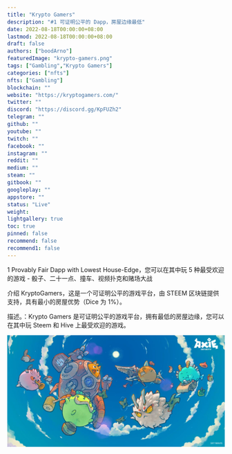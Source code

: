 ```yaml
---
title: "Krypto Gamers"
description: "#1 可证明公平的 Dapp，房屋边缘最低"
date: 2022-08-18T00:00:00+08:00
lastmod: 2022-08-18T00:00:00+08:00
draft: false
authors: ["boodArno"]
featuredImage: "krypto-gamers.png"
tags: ["Gambling","Krypto Gamers"]
categories: ["nfts"]
nfts: ["Gambling"]
blockchain: ""
website: "https://kryptogamers.com/"
twitter: ""
discord: "https://discord.gg/KpFUZh2"
telegram: ""
github: ""
youtube: ""
twitch: ""
facebook: ""
instagram: ""
reddit: ""
medium: ""
steam: ""
gitbook: ""
googleplay: ""
appstore: ""
status: "Live"
weight: 
lightgallery: true
toc: true
pinned: false
recommend: false
recommend1: false
---
```

1 Provably Fair Dapp with Lowest House-Edge，您可以在其中玩 5 种最受欢迎的游戏 - 骰子、二十一点、撞车、视频扑克和赌场大战

介绍 KryptoGamers，这是一个可证明公平的游戏平台，由 STEEM 区块链提供支持，具有最小的房屋优势（Dice 为 1%）。

描述。：Krypto Gamers 是可证明公平的游戏平台，拥有最低的房屋边缘，您可以在其中玩 Steem 和 Hive 上最受欢迎的游戏。

![1200x-1](1200x-1.png)